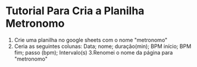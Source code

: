 # Tutorial Para Cria a Planilha Metronomo

1. Crie uma planilha no google sheets com o nome "metronomo"
2. Ceria as seguintes colunas: Data;	nome;	duração(min);	BPM início;	BPM fim;	passo (bpm);	Intervalo(s)
3.Renomei o nome da página para "metronomo"
